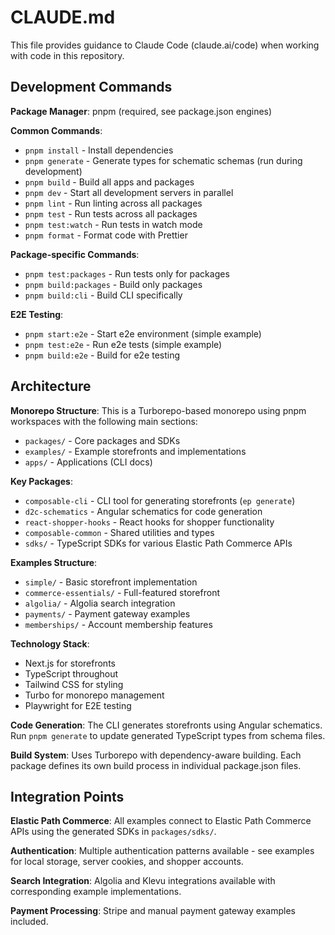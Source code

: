 # CLAUDE.md

This file provides guidance to Claude Code (claude.ai/code) when working with code in this repository.

## Development Commands

**Package Manager**: pnpm (required, see package.json engines)

**Common Commands**:
- `pnpm install` - Install dependencies
- `pnpm generate` - Generate types for schematic schemas (run during development)
- `pnpm build` - Build all apps and packages
- `pnpm dev` - Start all development servers in parallel
- `pnpm lint` - Run linting across all packages
- `pnpm test` - Run tests across all packages
- `pnpm test:watch` - Run tests in watch mode
- `pnpm format` - Format code with Prettier

**Package-specific Commands**:
- `pnpm test:packages` - Run tests only for packages
- `pnpm build:packages` - Build only packages
- `pnpm build:cli` - Build CLI specifically

**E2E Testing**:
- `pnpm start:e2e` - Start e2e environment (simple example)
- `pnpm test:e2e` - Run e2e tests (simple example)
- `pnpm build:e2e` - Build for e2e testing

## Architecture

**Monorepo Structure**: This is a Turborepo-based monorepo using pnpm workspaces with the following main sections:

- `packages/` - Core packages and SDKs
- `examples/` - Example storefronts and implementations
- `apps/` - Applications (CLI docs)

**Key Packages**:
- `composable-cli` - CLI tool for generating storefronts (`ep generate`)
- `d2c-schematics` - Angular schematics for code generation
- `react-shopper-hooks` - React hooks for shopper functionality
- `composable-common` - Shared utilities and types
- `sdks/` - TypeScript SDKs for various Elastic Path Commerce APIs

**Examples Structure**:
- `simple/` - Basic storefront implementation
- `commerce-essentials/` - Full-featured storefront
- `algolia/` - Algolia search integration
- `payments/` - Payment gateway examples
- `memberships/` - Account membership features

**Technology Stack**:
- Next.js for storefronts
- TypeScript throughout
- Tailwind CSS for styling
- Turbo for monorepo management
- Playwright for E2E testing

**Code Generation**: The CLI generates storefronts using Angular schematics. Run `pnpm generate` to update generated TypeScript types from schema files.

**Build System**: Uses Turborepo with dependency-aware building. Each package defines its own build process in individual package.json files.

## Integration Points

**Elastic Path Commerce**: All examples connect to Elastic Path Commerce APIs using the generated SDKs in `packages/sdks/`.

**Authentication**: Multiple authentication patterns available - see examples for local storage, server cookies, and shopper accounts.

**Search Integration**: Algolia and Klevu integrations available with corresponding example implementations.

**Payment Processing**: Stripe and manual payment gateway examples included.